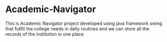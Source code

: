 # Academic-Navigator
This is Academic Navigator project developed using java framework swing that fullfil the college needs in daily routines and we can store all the records of the institution in one place 
